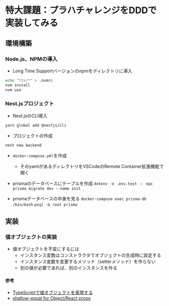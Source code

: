 # 特大課題：プラハチャレンジをDDDで実装してみる

## 環境構築

### Node.js、NPMの導入

- Long Time Supportバージョンのnpmをディレクトリに導入

```zsh
echo "lts/*" > .nvmrc
nvm install
nvm use
```

### Nest.jsプロジェクト

- Nest.jsのCLI導入

```zsh
yarn global add @nestjs/cli
```

- プロジェクトの作成

```zsh
nest new backend
```

- `docker-compose.yml`を作成
  - そのyamlがあるディレクトリをVSCodeのRemote Container拡張機能で開く

- prismaのデータベースにテーブルを作成
  `dotenv -e .env.test -- npx prisma migrate dev --name init`

- prismaデータベースの中身を見る
  `docker-compose exec prisma-db /bin/bash`
  `psql -U root prisma`

## 実装

### 値オブジェクトの実装

- 値オブジェクトを不変にするには
  - インスタンス変数はコンストラクタでオブジェクトの生成時に設定する
  - インスタンス変数を変更するメソッド（setterメソッド）を作らない
  - 別の値が必要であれば、別のインスタンスを作る

#### 参考

- [TypeScriptで値オブジェクトを表現する](https://blog.mamansoft.net/2020/02/19/express-value-object-by-typescript/#%E5%80%A4%E3%82%AA%E3%83%96%E3%82%B8%E3%82%A7%E3%82%AF%E3%83%88%E3%81%A8%E3%81%AF)
- [shallow-equal for Object/React props](https://efcl.info/2017/11/30/shallow-equal/)
